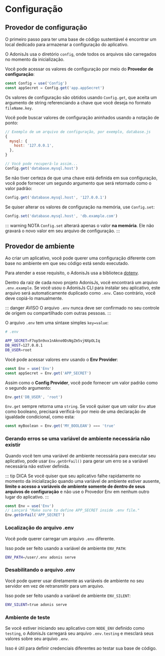 # Configuração

## Provedor de configuração

O primeiro passo para ter uma base de código sustentável é encontrar um local dedicado para armazenar a configuração do aplicativo.

O AdonisJs usa o diretório `config`, onde todos os arquivos são carregados no momento da inicialização.

Você pode acessar os valores de configuração por meio do **Provedor de configuração**:

```js
const Config = use('Config')
const appSecret = Config.get('app.appSecret')
```

Os valores de configuração são obtidos usando `Config.get`, que aceita um argumento de string referenciando a chave que você deseja no formato `fileName.key`.

Você pode buscar valores de configuração aninhados usando a notação de ponto:

```js
// Exemplo de um arquivo de configuração, por exemplo, database.js
{
  mysql: {
    host: '127.0.0.1',
  },
}

// Você pode recuperá-lo assim...
Config.get('database.mysql.host')
```

Se não tiver certeza de que uma chave está definida em sua configuração, você pode fornecer um segundo argumento que será retornado como o valor padrão:

```js
Config.get('database.mysql.host', '127.0.0.1')
```

Se quiser alterar os valores de configuração na memória, use `Config.set`:

```js
Config.set('database.mysql.host', 'db.example.com')
```

::: warning NOTA
`Config.set` alterará apenas o valor **na memória**. Ele não gravará o novo valor em seu arquivo de configuração.
:::

## Provedor de ambiente

Ao criar um aplicativo, você pode querer uma configuração diferente com base no ambiente em que seu código está sendo executado.

Para atender a esse requisito, o AdonisJs usa a biblioteca [dotenv](https://github.com/motdotla/dotenv).

Dentro da raiz de cada novo projeto AdonisJs, você encontrará um arquivo `.env.example`.
Se você usou o AdonisJs CLI para instalar seu aplicativo, este arquivo será automaticamente duplicado como `.env`. Caso contrário, você deve copiá-lo manualmente.

::: danger AVISO
O arquivo `.env` nunca deve ser confirmado no seu controle de origem ou compartilhado com outras pessoas.
:::

O arquivo `.env` tem uma sintaxe simples `key=value`:

```bash
# .env

APP_SECRET=F7op5n9vx1nAkno0DsNgZm5vjNXpOLIq
DB_HOST=127.0.0.1
DB_USER=root
```

Você pode acessar valores env usando o **Env Provider**:

```js
const Env = use('Env')
const appSecret = Env.get('APP_SECRET')
```

Assim como o **Config Provider**, você pode fornecer um valor padrão como o segundo argumento:

```js
Env.get('DB_USER', 'root')
```

`Env.get` sempre retorna uma `string`. Se você quiser que um valor `Env` atue como booleano, precisará verificá-lo por meio de uma declaração de igualdade condicional, como esta:

```js
const myBoolean = Env.get('MY_BOOLEAN') === 'true'
```

### Gerando erros se uma variável de ambiente necessária não existir

Quando você tem uma variável de ambiente necessária para executar seu aplicativo, pode usar `Env.getOrFail()` para gerar um erro se a variável necessária não estiver definida.

::: tip DICA
Se você quiser que seu aplicativo falhe rapidamente no momento da inicialização quando uma variável de ambiente estiver ausente, **limite o acesso a variáveis ​​de ambiente somente de dentro de seus arquivos de configuração** e não use o Provedor Env em nenhum outro lugar do aplicativo.
:::

```js
const Env = use('Env')
// Lançará "Make sure to define APP_SECRET inside .env file."
Env.getOrFail('APP_SECRET')
```

### Localização do arquivo .env

Você pode querer carregar um arquivo `.env` diferente.

Isso pode ser feito usando a variável de ambiente `ENV_PATH`:

```bash
ENV_PATH=/user/.env adonis serve
```

### Desabilitando o arquivo .env

Você pode querer usar diretamente as variáveis ​​de ambiente no seu servidor em vez de retransmitir para um arquivo.

Isso pode ser feito usando a variável de ambiente `ENV_SILENT`:

```bash
ENV_SILENT=true adonis serve
```

### Ambiente de teste

Se você estiver iniciando seu aplicativo com `NODE_ENV` definido como `testing`, o AdonisJs carregará seu arquivo `.env.testing` e mesclará seus valores sobre seu arquivo `.env`.

Isso é útil para definir credenciais diferentes ao testar sua base de código.
